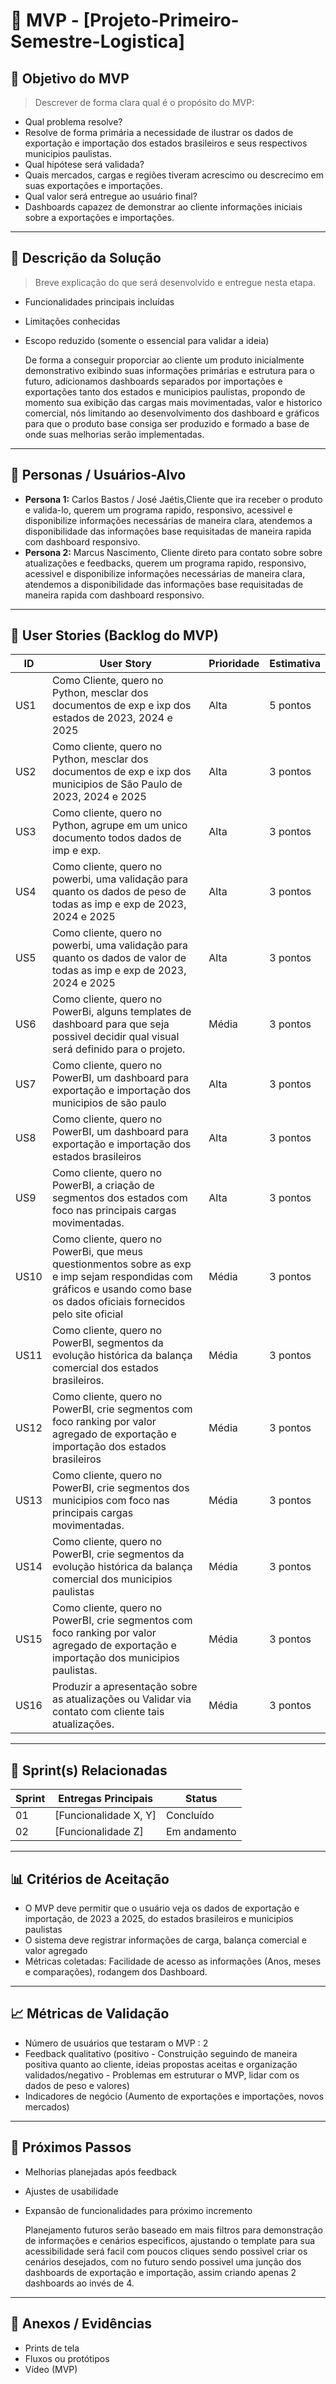 # 📌 MVP - [Projeto-Primeiro-Semestre-Logistica]

## 🎯 Objetivo do MVP
> Descrever de forma clara qual é o propósito do MVP:  
- Qual problema resolve?
- Resolve de forma primária a necessidade de ilustrar os dados de exportação e importação dos estados brasileiros e seus respectivos municipios paulistas. 
- Qual hipótese será validada?
- Quais mercados, cargas e regiões tiveram acrescimo ou descrecimo em suas exportações e importações.
- Qual valor será entregue ao usuário final?
- Dashboards capazez de demonstrar ao cliente informações iniciais sobre a exportações e importações.  

---

## 📝 Descrição da Solução
> Breve explicação do que será desenvolvido e entregue nesta etapa.  
- Funcionalidades principais incluídas  
- Limitações conhecidas  
- Escopo reduzido (somente o essencial para validar a ideia)

  De forma a conseguir proporciar ao cliente um produto inicialmente demonstrativo exibindo suas informações primárias e estrutura para o futuro, adicionamos
dashboards separados por importações e exportações tanto dos estados e municipios paulistas, propondo de momento sua exibição das
cargas mais movimentadas, valor e historico comercial, nós limitando ao desenvolvimento dos dashboard e gráficos para que o produto
base consiga ser produzido e formado a base de onde suas melhorias serão implementadas.
  
---

## 👥 Personas / Usuários-Alvo
- **Persona 1:** Carlos Bastos / José Jaétis,Cliente que ira receber o produto e valida-lo, querem um programa rapido, responsivo, acessivel e disponibilize informações necessárias de maneira clara, atendemos
  a disponibilidade das informações base requisitadas de maneira rapida com dashboard responsivo.  
- **Persona 2:** Marcus Nascimento, Cliente direto para contato sobre sobre atualizações e feedbacks, querem um programa rapido, responsivo, acessivel e disponibilize informações necessárias de maneira clara, atendemos a disponibilidade das informações base requisitadas de maneira rapida com dashboard responsivo.   

---

## 🔑 User Stories (Backlog do MVP)
| ID  | User Story                                                                 | Prioridade | Estimativa |
|-----|-----------------------------------------------------------------------------|------------|------------|
| US1 | 	Como Cliente, quero no Python, mesclar dos documentos de exp e ixp dos estados de 2023, 2024 e 2025         | Alta       | 5 pontos   |
| US2 |   Como cliente, quero no Python, mesclar dos documentos de exp e ixp dos municipios de São Paulo de 2023, 2024 e 2025         | Alta      | 3 pontos   |
| US3 |   Como cliente, quero no Python, agrupe em um unico documento todos dados de imp e exp.         | Alta      | 3 pontos   |
| US4 |   Como cliente, quero no powerbi, uma validação para quanto os dados de peso de todas as imp e exp de 2023, 2024 e 2025         | Alta      | 3 pontos   |
| US5 |   Como cliente, quero no powerbi, uma validação para quanto os dados de valor de todas as imp e exp de 2023, 2024 e 2025         | Alta      | 3 pontos   |
| US6 |   Como cliente, quero no PowerBi, alguns templates de dashboard para que seja possivel decidir qual visual será definido para o projeto.         | Média      | 3 pontos   |
| US7 |   Como cliente, quero no PowerBI, um dashboard para exportação e importação dos municipios de são paulo         | Alta      | 3 pontos   |
| US8 |   Como cliente, quero no PowerBI, um dashboard para exportação e importação dos estados brasileiros        | Alta      | 3 pontos   |
| US9 |   Como cliente, quero no PowerBI, a criação de segmentos dos estados com foco nas principais cargas movimentadas.         | Alta      | 3 pontos   |
| US10 |   Como cliente, quero no PowerBi, que meus questionmentos sobre as exp e imp sejam respondidas com gráficos e usando como base os dados oficiais fornecidos pelo site oficial         | Média      | 3 pontos   |
| US11 |   Como cliente, quero no PowerBI, segmentos da evolução histórica da balança comercial dos estados brasileiros.         | Média      | 3 pontos   |
| US12 |   Como cliente, quero no PowerBI, crie segmentos com foco ranking por valor agregado de exportação e importação dos estados brasileiros         | Média      | 3 pontos   |
| US13 |   Como cliente, quero no PowerBI, crie segmentos dos municipios com foco nas principais cargas movimentadas.         | Média      | 3 pontos   |
| US14 |   Como cliente, quero no PowerBI, crie segmentos da evolução histórica da balança comercial dos municipios paulistas         | Média      | 3 pontos   |
| US15 |   Como cliente, quero no PowerBI, crie segmentos com foco ranking por valor agregado de exportação e importação dos municipios paulistas.         | Média      | 3 pontos   |
| US16 |   Produzir a apresentação sobre as atualizações ou Validar via contato com cliente tais atualizações.         | Média      | 3 pontos   |

---

## 📅 Sprint(s) Relacionadas
| Sprint | Entregas Principais                          | Status   |
|--------|----------------------------------------------|----------|
| 01     | [Funcionalidade X, Y]                        | Concluído|
| 02     | [Funcionalidade Z]                           | Em andamento |

---

## 📊 Critérios de Aceitação
- O MVP deve permitir que o usuário veja os dados de exportação e importação, de 2023 a 2025, do estados brasileiros e municipios paulistas  
- O sistema deve registrar informações de carga, balança comercial e valor agregado  
- Métricas coletadas: Facilidade de acesso as informações (Anos, meses e comparações), rodangem dos Dashboard.  

---

## 📈 Métricas de Validação
- Número de usuários que testaram o MVP : 2  
- Feedback qualitativo (positivo - Construição seguindo de maneira positiva quanto ao cliente, ideias propostas aceitas e organização validados/negativo - Problemas em estruturar o MVP, lidar com os dados de peso e valores)  
- Indicadores de negócio (Aumento de exportações e importações, novos mercados)  

---

## 🚀 Próximos Passos
- Melhorias planejadas após feedback  
- Ajustes de usabilidade  
- Expansão de funcionalidades para próximo incremento
    
  Planejamento futuros serão baseado em mais filtros para demonstração de informações e cenários especificos, ajustando o template para sua acessibilidade será facil com poucos cliques sendo possivel criar os
  cenários desejados, com no futuro sendo possivel uma junção dos dashboards de exportação e importação, assim criando apenas 2 dashboards ao invés de 4.

---

## 📂 Anexos / Evidências
- Prints de tela  
- Fluxos ou protótipos  
- Vídeo (MVP)  
